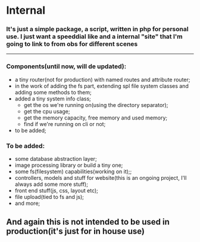 # Internal
### It's just a simple package, a script, written in php for personal use. I just want a speeddial like and a internal "site" that I'm going to link to from obs for different scenes

***

### Components(until now, will de updated):
- a tiny router(not for production) with named routes and attribute router;
- in the work of adding the fs part, extending spl file system classes and adding some methods to them;
- added a tiny system info class;
  - get the os we're running on(using the directory separator);
  - get the cpu usage;
  - get the memory capacity, free memory and used memory;
  - find if we're running on cli or not;
- to be added;

### To be added:
- some database abstraction layer;
- image processing library or build a tiny one;
- some fs(filesystem) capabilities(working on it);;
- controllers, models and stuff for website(this is an ongoing project, I'll always add some more stuff);
- front end stuff(js, css, layout etc);
- file upload(tied to fs and js);
- and more;


## And again this is not intended to be used in production(it's just for in house use)